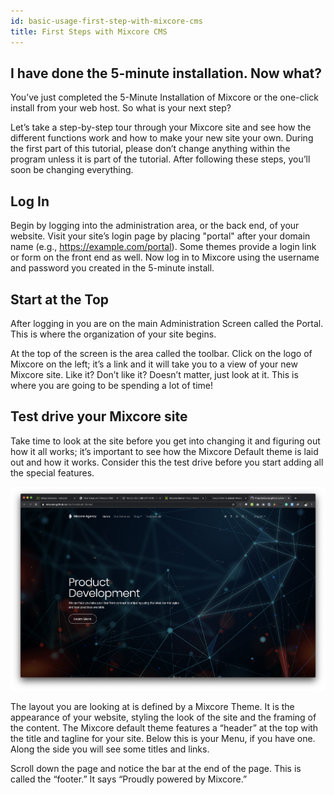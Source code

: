 ```yaml
---
id: basic-usage-first-step-with-mixcore-cms
title: First Steps with Mixcore CMS
---
```


## I have done the 5-minute installation. Now what?

You’ve just completed the 5-Minute Installation of Mixcore or the one-click install from your web host. So what is your next step?

Let’s take a step-by-step tour through your Mixcore site and see how the different functions work and how to make your new site your own. During the first part of this tutorial, please don’t change anything within the program unless it is part of the tutorial. After following these steps, you’ll soon be changing everything.

## Log In

Begin by logging into the administration area, or the back end, of your website. Visit your site’s login page by placing "portal" after your domain name (e.g., https://example.com/portal). Some themes provide a login link or form on the front end as well. Now log in to Mixcore using the username and password you created in the 5-minute install.

## Start at the Top

After logging in you are on the main Administration Screen called the Portal. This is where the organization of your site begins.

At the top of the screen is the area called the toolbar. Click on the logo of Mixcore on the left; it’s a link and it will take you to a view of your new Mixcore site. Like it? Don’t like it? Doesn’t matter, just look at it. This is where you are going to be spending a lot of time!

## Test drive your Mixcore site

Take time to look at the site before you get into changing it and figuring out how it all works; it’s important to see how the Mixcore Default theme is laid out and how it works. Consider this the test drive before you start adding all the special features.

![Default Theme](/img/basic-usage/first-step.png)

The layout you are looking at is defined by a Mixcore Theme. It is the appearance of your website, styling the look of the site and the framing of the content. The Mixcore default theme features a “header” at the top with the title and tagline for your site. Below this is your Menu, if you have one. Along the side you will see some titles and links. <!-- This is the Sidebar. The different items inside a Sidebar are called Widgets. The main middle section of the page is the content area. -->

Scroll down the page and notice the bar at the end of the page. This is called the “footer.” It says “Proudly powered by Mixcore.”

<!-- Back to the sidebar, you will see different sections with information. Among these you may find a list of Recent Posts, links to the Administration Screens, Log Out. This is part of the menu or navigation Screen that people will use to move around your site, visiting posts from different categories or time periods.-->